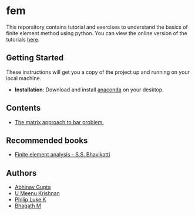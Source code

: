 # fem
This reporsitory contains tutorial and exercises to understand the basics of finite element method using python. You can view the online version of the tutorials [here](https://nbviewer.jupyter.org/github/iitrabhi/fem/blob/main/README.ipynb).

## Getting Started

These instructions will get you a copy of the project up and running on your local machine. 

- **Installation**: Download and install [anaconda](https://www.anaconda.com/products/individual) on your desktop.

## Contents 

- [The matrix approach to bar problem.]()

## Recommended books

- [Finite element analysis - S.S. Bhavikatti](https://www.google.co.in/books/edition/Finite_Element_Analysis/YzecxxuNJPwC?hl=en&gbpv=1&dq=bhavikatti+finite+element+method&printsec=frontcover)

## Authors

- [Abhinav Gupta](iitrabhi.github.io)
- [U Meenu Krishnan](https://github.com/umeenukrishnan)
- [Philip Luke K](https://github.com/philiplukek)
- [Bhagath M](https://github.com/bhagath555)